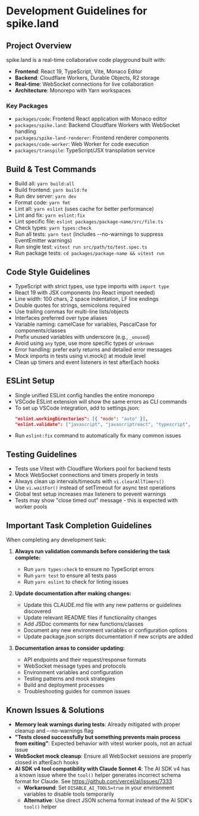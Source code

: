 # Development Guidelines for spike.land

## Project Overview

spike.land is a real-time collaborative code playground built with:
- **Frontend**: React 19, TypeScript, Vite, Monaco Editor
- **Backend**: Cloudflare Workers, Durable Objects, R2 storage
- **Real-time**: WebSocket connections for live collaboration
- **Architecture**: Monorepo with Yarn workspaces

### Key Packages
- `packages/code`: Frontend React application with Monaco editor
- `packages/spike.land`: Backend Cloudflare Workers with WebSocket handling
- `packages/spike-land-renderer`: Frontend renderer components
- `packages/code-worker`: Web Worker for code execution
- `packages/transpile`: TypeScript/JSX transpilation service

## Build & Test Commands

- Build all: `yarn build:all`
- Build frontend: `yarn build:fe`
- Run dev server: `yarn dev`
- Format code: `yarn fmt`
- Lint all: `yarn eslint` (uses cache for better performance)
- Lint and fix: `yarn eslint:fix`
- Lint specific file: `eslint packages/package-name/src/file.ts`
- Check types: `yarn types:check`
- Run all tests: `yarn test` (includes --no-warnings to suppress EventEmitter warnings)
- Run single test: `vitest run src/path/to/test.spec.ts`
- Run package tests: `cd packages/package-name && vitest run`

## Code Style Guidelines

- TypeScript with strict types, use type imports with `import type`
- React 19 with JSX components (no React import needed)
- Line width: 100 chars, 2 space indentation, LF line endings
- Double quotes for strings, semicolons required
- Use trailing commas for multi-line lists/objects
- Interfaces preferred over type aliases
- Variable naming: camelCase for variables, PascalCase for components/classes
- Prefix unused variables with underscore (e.g., `_unused`)
- Avoid using `any` type, use more specific types or `unknown`
- Error handling: prefer early returns and detailed error messages
- Mock imports in tests using vi.mock() at module level
- Clean up timers and event listeners in test afterEach hooks

## ESLint Setup

- Single unified ESLint config handles the entire monorepo
- VSCode ESLint extension will show the same errors as CLI commands
- To set up VSCode integration, add to settings.json:
  ```json
  "eslint.workingDirectories": [{ "mode": "auto" }],
  "eslint.validate": ["javascript", "javascriptreact", "typescript", "typescriptreact"]
  ```
- Run `eslint:fix` command to automatically fix many common issues

## Testing Guidelines

- Tests use Vitest with Cloudflare Workers pool for backend tests
- Mock WebSocket connections and timers properly in tests
- Always clean up intervals/timeouts with `vi.clearAllTimers()`
- Use `vi.waitFor()` instead of setTimeout for async test operations
- Global test setup increases max listeners to prevent warnings
- Tests may show "close timed out" message - this is expected with worker pools

## Important Task Completion Guidelines

When completing any development task:

1. **Always run validation commands before considering the task complete:**
   - Run `yarn types:check` to ensure no TypeScript errors
   - Run `yarn test` to ensure all tests pass
   - Run `yarn eslint` to check for linting issues

2. **Update documentation after making changes:**
   - Update this CLAUDE.md file with any new patterns or guidelines discovered
   - Update relevant README files if functionality changes
   - Add JSDoc comments for new functions/classes
   - Document any new environment variables or configuration options
   - Update package.json scripts documentation if new scripts are added

3. **Documentation areas to consider updating:**
   - API endpoints and their request/response formats
   - WebSocket message types and protocols
   - Environment variables and configuration
   - Testing patterns and mock strategies
   - Build and deployment processes
   - Troubleshooting guides for common issues

## Known Issues & Solutions

- **Memory leak warnings during tests**: Already mitigated with proper cleanup and --no-warnings flag
- **"Tests closed successfully but something prevents main process from exiting"**: Expected behavior with vitest worker pools, not an actual issue
- **WebSocket mock cleanup**: Ensure all WebSocket sessions are properly closed in afterEach hooks
- **AI SDK v4 tool compatibility with Claude Sonnet 4**: The AI SDK v4 has a known issue where the `tool()` helper generates incorrect schema format for Claude. See https://github.com/vercel/ai/issues/7333
  - **Workaround**: Set `DISABLE_AI_TOOLS=true` in your environment variables to disable tools temporarily
  - **Alternative**: Use direct JSON schema format instead of the AI SDK's `tool()` helper
